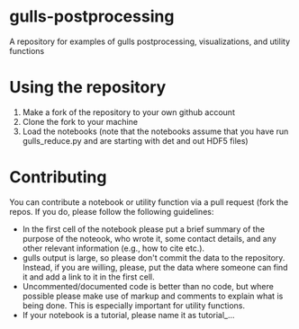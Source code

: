 # gulls-postprocessing
A repository for examples of gulls postprocessing, visualizations, and utility functions

# Using the repository
1. Make a fork of the repository to your own github account
2. Clone the fork to your machine
3. Load the notebooks (note that the notebooks assume that you have run gulls_reduce.py and are starting with det and out HDF5 files)

# Contributing
You can contribute a notebook or utility function via a pull request (fork the repos. If you do, please follow the following guidelines:

- In the first cell of the notebook please put a brief summary of the purpose of the noteook, who wrote it, some contact details, and any other relevant information (e.g., how to cite etc.).
- gulls output is large, so please don't commit the data to the repository. Instead, if you are willing, please, put the data where someone can find it and add a link to it in the first cell.
- Uncommented/documented code is better than no code, but where possible please make use of markup and comments to explain what is being done. This is especially important for utility functions.
- If your notebook is a tutorial, please name it as tutorial_...
